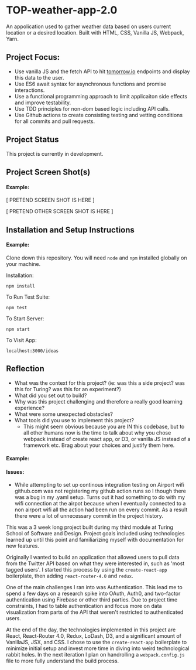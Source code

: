 # TOP-weather-app-2.0

An appolication used to gather weather data based on users current location or a desired location. Built with HTML, CSS, Vanilla JS, Webpack, Yarn.

## Project Focus:

- Use vanilla JS and the fetch API to hit [tomorrow.io](https://www.tomorrow.io/) endpoints and display this data to the user.
- Use ES6 await syntax for asynchronous functions and promise interactions.
- Use a functional programming approach to limit applicaiton side effects and improve testability.
- Use TDD principles for non-dom based logic including API calls.
- Use Github actions to create consisting testing and vetting conditions for all commits and pull requests.

## Project Status

This project is currently in development.

## Project Screen Shot(s)

#### Example:

[ PRETEND SCREEN SHOT IS HERE ]

[ PRETEND OTHER SCREEN SHOT IS HERE ]

## Installation and Setup Instructions

#### Example:

Clone down this repository. You will need `node` and `npm` installed globally on your machine.

Installation:

`npm install`

To Run Test Suite:

`npm test`

To Start Server:

`npm start`

To Visit App:

`localhost:3000/ideas`

## Reflection

- What was the context for this project? (ie: was this a side project? was this for Turing? was this for an experiment?)
- What did you set out to build?
- Why was this project challenging and therefore a really good learning experience?
- What were some unexpected obstacles?
- What tools did you use to implement this project?
  - This might seem obvious because you are IN this codebase, but to all other humans now is the time to talk about why you chose webpack instead of create react app, or D3, or vanilla JS instead of a framework etc. Brag about your choices and justify them here.

#### Example:

#### Issues:

- While attempting to set up continous integration testing on Airport wifi github.com was not registering my github action runs so I though there was a bug in my .yaml setup. Turns out it had something to do with my wifi connection at the airpot because when I eventually connected to a non airport wifi all the action had been run on every commit. As a result there were a lot of unnecessary commit in the project history.

This was a 3 week long project built during my third module at Turing School of Software and Design. Project goals included using technologies learned up until this point and familiarizing myself with documentation for new features.

Originally I wanted to build an application that allowed users to pull data from the Twitter API based on what they were interested in, such as 'most tagged users'. I started this process by using the `create-react-app` boilerplate, then adding `react-router-4.0` and `redux`.

One of the main challenges I ran into was Authentication. This lead me to spend a few days on a research spike into OAuth, Auth0, and two-factor authentication using Firebase or other third parties. Due to project time constraints, I had to table authentication and focus more on data visualization from parts of the API that weren't restricted to authenticated users.

At the end of the day, the technologies implemented in this project are React, React-Router 4.0, Redux, LoDash, D3, and a significant amount of VanillaJS, JSX, and CSS. I chose to use the `create-react-app` boilerplate to minimize initial setup and invest more time in diving into weird technological rabbit holes. In the next iteration I plan on handrolling a `webpack.config.js` file to more fully understand the build process.
